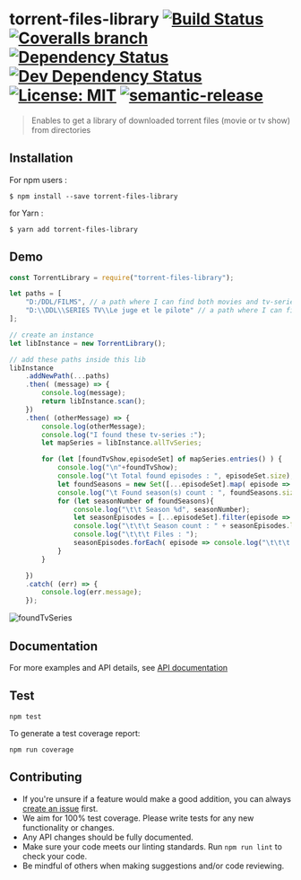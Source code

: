 # torrent-files-library [![Build Status](https://img.shields.io/travis/jy95/torrent-files-library.svg)](https://travis-ci.org/jy95/torrent-files-library)  [![Coveralls branch](https://img.shields.io/coveralls/jy95/torrent-files-library/master.svg)](https://coveralls.io/github/jy95/torrent-files-library?branch=master) [![Dependency Status](https://img.shields.io/david/jy95/torrent-files-library.svg)](https://david-dm.org/jy95/torrent-files-library)  [![Dev Dependency Status](https://img.shields.io/david/dev/jy95/torrent-files-library.svg)](https://david-dm.org/jy95/torrent-files-library?type=dev) [![License: MIT](https://img.shields.io/badge/License-MIT-yellow.svg)](https://opensource.org/licenses/MIT)  [![semantic-release](https://img.shields.io/badge/%20%20%F0%9F%93%A6%F0%9F%9A%80-semantic--release-e10079.svg)](https://github.com/semantic-release/semantic-release)
> Enables to get a library of downloaded torrent files (movie or tv show) from directories

## Installation

For npm users :

```shell
$ npm install --save torrent-files-library
```

for Yarn :
```shell
$ yarn add torrent-files-library
```

## Demo

```js
const TorrentLibrary = require("torrent-files-library");

let paths = [
    "D:/DDL/FILMS", // a path where I can find both movies and tv-series
    "D:\\DDL\\SERIES TV\\Le juge et le pilote" // a path where I can find episodes of a tv-serie
];

// create an instance
let libInstance = new TorrentLibrary();

// add these paths inside this lib
libInstance
    .addNewPath(...paths)
    .then( (message) => {
        console.log(message);
        return libInstance.scan();
    })
    .then( (otherMessage) => {
        console.log(otherMessage);
        console.log("I found these tv-series :");
        let mapSeries = libInstance.allTvSeries;

        for (let [foundTvShow,episodeSet] of mapSeries.entries() ) {
            console.log("\n"+foundTvShow);
            console.log("\t Total found episodes : ", episodeSet.size);
            let foundSeasons = new Set([...episodeSet].map( episode => episode.season));
            console.log("\t Found season(s) count : ", foundSeasons.size);
            for (let seasonNumber of foundSeasons){
                console.log("\t\t Season %d", seasonNumber);
                let seasonEpisodes = [...episodeSet].filter(episode => episode.season === seasonNumber);
                console.log("\t\t\t Season count : " + seasonEpisodes.length);
                console.log("\t\t\t Files : ");
                seasonEpisodes.forEach( episode => console.log("\t\t\t " + episode.filePath));
            }
        }

    })
    .catch( (err) => {
        console.log(err.message);
    });
```
![foundTvSeries](https://raw.githubusercontent.com/jy95/torrent-files-library/master/demo/foundTvSeries.png)

## Documentation
For more examples and API details, see [API documentation](https://jy95.github.io/torrent-files-library/)

## Test

```shell
npm test
```

To generate a test coverage report:

```shell
npm run coverage
```
## Contributing

* If you're unsure if a feature would make a good addition, you can always [create an issue](https://github.com/jy95/torrent-files-library/issues/new) first.
* We aim for 100% test coverage. Please write tests for any new functionality or changes.
* Any API changes should be fully documented.
* Make sure your code meets our linting standards. Run `npm run lint` to check your code.
* Be mindful of others when making suggestions and/or code reviewing.